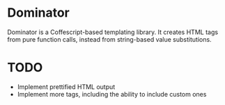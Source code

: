 # Dominator

Dominator is a Coffescript-based templating library. It creates HTML tags from pure function calls, instead from string-based value substitutions.

# TODO

- Implement prettified HTML output
- Implement more tags, including the ability to include custom ones
